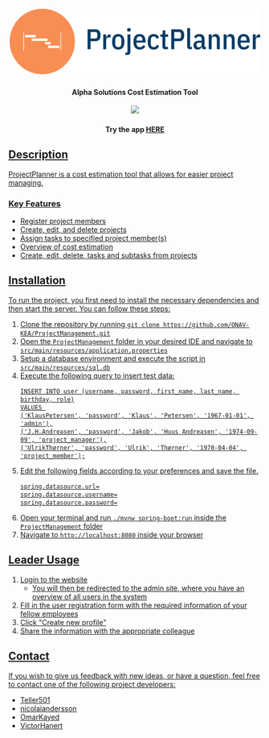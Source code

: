 <h1 align="center">
  <br>
  <a href="[projectplanner](https://alphaprojectplanner.azurewebsites.net/)"><img src=https://github.com/ONAV-KEA/ProjectManagement/blob/main/src/main/resources/static/images/projectplanner-logo.png?raw=true" alt="ProjectPlanner" width="500"></a> 
</h1>

<h4 align="center">Alpha Solutions Cost Estimation Tool</h4>

<p align="center">
  <a href="https://skillicons.dev">
    <img src="https://skillicons.dev/icons?i=java,js,html,planetscale,spring,bootstrap&theme=light" />
  </a>
</p>

 <h4 align="center">Try the app <a href="https://alphaprojectplanner.azurewebsites.net/">HERE</h4></p> 


## Description
ProjectPlanner is a cost estimation tool that allows for easier project managing. 
    
### Key Features    
* Register project members
* Create, edit, and delete projects
* Assign tasks to specified project member(s)
* Overview of cost estimation
* Create, edit, delete, tasks and subtasks from projects
    
## Installation
To run the project, you first need to install the necessary dependencies and then start the server. You can follow these steps:

1. Clone the repository by running `git clone https://github.com/ONAV-KEA/ProjectManagement.git`
2. Open the `ProjectManagement` folder in your desired IDE and navigate to `src/main/resources/application.properties`
3. Setup a database environment and execute the script in `src/main/resources/sql.db`
4. Execute the following query to insert test data:
    ```
    INSERT INTO user (username, password, first_name, last_name, birthday, role)
    VALUES 
    ('KlausPetersen', 'password', 'Klaus', 'Petersen', '1967-01-01', 'admin'),
    ('J.H.Andreasen', 'password', 'Jakob', 'Huus Andreasen', '1974-09-09', 'project_manager'),
    ('UlrikThørner', 'password', 'Ulrik', 'Thørner', '1970-04-04', 'project_member');
    ```
5. Edit the following fields according to your preferences and save the file. 
    ```
    spring.datasource.url=
    spring.datasource.username=
    spring.datasource.password=
    ```
6. Open your terminal and run `./mvnw spring-boot:run` inside the `ProjectManagement` folder
7. Navigate to `http://localhost:8080` inside your browser
   
## Leader Usage
1. Login to the website
    - You will then be redirected to the admin site, where you have an overview of all users in the system
2. Fill in the user registration form with the required information of your fellow employees
3. Click "Create new profile"
4. Share the information with the appropriate colleague
    
## Contact
If you wish to give us feedback with new ideas, or have a question, feel free to contact one of the following project developers:
- <a href="https://github.com/Teller501">Teller501</a>
- <a href="https://github.com/nicolaiandersson">nicolaiandersson</a>
- <a href="https://github.com/OmarKayed">OmarKayed</a>
- <a href="https://github.com/VictorHanert">VictorHanert</a>
